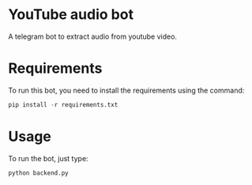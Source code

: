 # YouTube audio bot
A telegram bot to extract audio from youtube video.

# Requirements
To run this bot, you need to install the requirements using the command:

```python
pip install -r requirements.txt
```

# Usage
To run the bot, just type:
```python
python backend.py
```
